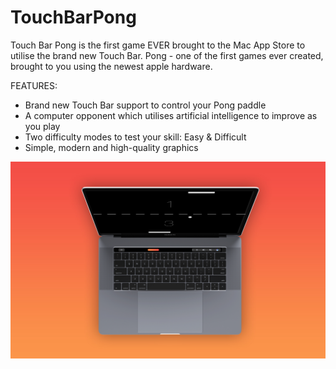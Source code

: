 # TouchBarPong
Touch Bar Pong is the first game EVER brought to the Mac App Store to utilise the brand new Touch Bar.
Pong - one of the first games ever created, brought to you using the newest apple hardware.

FEATURES:
* Brand new Touch Bar support to control your Pong paddle
* A computer opponent which utilises artificial intelligence to improve as you play
* Two difficulty modes to test your skill: Easy & Difficult
* Simple, modern and high-quality graphics


![Screenshot](AbovePong.jpg)
